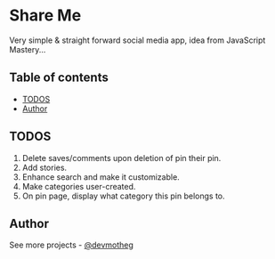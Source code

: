 # Share Me

Very simple & straight forward social media app, idea from JavaScript Mastery...

## Table of contents

- [TODOS](#todos)
- [Author](#author)

## TODOS

1. Delete saves/comments upon deletion of pin their pin.
2. Add stories.
3. Enhance search and make it customizable.
4. Make categories user-created.
5. On pin page, display what category this pin belongs to.

## Author

See more projects - [@devmotheg](https://github.com/devmotheg?tab=repositories)
